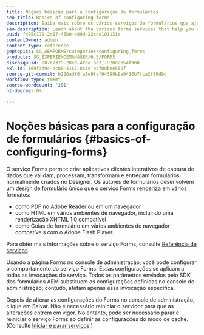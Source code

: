```yaml
---
title: Noções básicas para a configuração de formulários
seo-title: Basics of configuring forms
description: Saiba mais sobre os vários serviços de formulários que ajudam a criar aplicativos interativos de captura de dados.
seo-description: Learn about the various forms services that help you create interactive data capture applications.
uuid: f495c170-2d17-45b0-b09d-22cce101131e
contentOwner: admin
content-type: reference
geptopics: SG_AEMFORMS/categories/configuring_forms
products: SG_EXPERIENCEMANAGER/6.5/FORMS
discoiquuid: e87c7379-28ed-4fda-aef1-970d2b54f30d
exl-id: 169f3d94-ac00-41c7-853e-ecf0dbee559f
source-git-commit: b220adf6fa3e9faf94389b9a9416b7fca2f89d9d
workflow-type: tm+mt
source-wordcount: '201'
ht-degree: 0%

---
```


# Noções básicas para a configuração de formulários {#basics-of-configuring-forms}

O serviço Forms permite criar aplicativos clientes interativos de captura de dados que validam, processam, transformam e entregam formulários normalmente criados no Designer. Os autores de formulários desenvolvem um design de formulário único que o serviço Forms renderiza em vários formatos:

* como PDF no Adobe Reader ou em um navegador
* como HTML em vários ambientes de navegador, incluindo uma renderização XHTML 1.0 compatível
* como Guias de formulário em vários ambientes de navegador compatíveis com o Adobe Flash Player.

Para obter mais informações sobre o serviço Forms, consulte [Referência de serviços](https://www.adobe.com/go/learn_aemforms_services_63).

Usando a página Forms no console de administração, você pode configurar o comportamento do serviço Forms. Essas configurações se aplicam a todas as invocações do serviço. Todos os parâmetros enviados pelo SDK dos formulários AEM substituem as configurações definidas no console de administração; contudo, afetam apenas essa invocação específica.

Depois de alterar as configurações do Forms no console de administração, clique em Salvar. Não é necessário reiniciar o servidor para que as alterações entrem em vigor. No entanto, pode ser necessário parar e reiniciar o serviço Forms ao definir as configurações do modo de cache. (Consulte [Iniciar e parar serviços](/help/forms/using/admin-help/starting-stopping-services.md#starting-and-stopping-services).)
